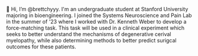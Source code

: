 👋 Hi, I’m @brettchyyy. I'm an undergraduate student at Stanford University majoring in bioengineering. I joined the Systems Neuroscience and Pain Lab in the summer of '23
where I worked with Dr. Kenneth Weber to develop a force-matching task. This task will be used in a clinical experiment which seeks to better understand the mechanisms of 
degenerative cerival myelopathy, while also determining methods to better predict surigcal outcomes for these patients.

<!---
brettchyyy/brettchyyy is a ✨ special ✨ repository because its `README.md` (this file) appears on your GitHub profile.
You can click the Preview link to take a look at your changes.
--->
